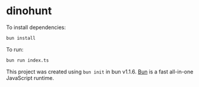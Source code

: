 # dinohunt

To install dependencies:

```bash
bun install
```

To run:

```bash
bun run index.ts
```

This project was created using `bun init` in bun v1.1.6. [Bun](https://bun.sh) is a fast all-in-one JavaScript runtime.
